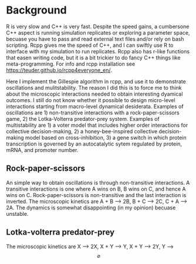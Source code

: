 # Background
R is very slow and C++ is very fast. Despite the speed gains, a cumbersone C++ aspect is running simulation replicates or exploring a parameter space, becuase you have to pass and read external text files and/or rely on bash scripting. Rcpp gives me the speed of C++, and I can swiftly use R to interface with my simulation to run replicates. Rcpp also has r-like functions that easen writing code, but it is a bit trickier to do fancy C++ things like meta-programming. For info and rcpp installation see https://teuder.github.io/rcpp4everyone_en/. 

Here I implement the Gillespie algorithm in rcpp, and use it to demonstrate oscillations and mulitstability. The reason I did this is to force me to think about the microscopic interactions needed to obtain interesting dyamical outcomes. I still do not know whether it possible to design micro-level interactions starting from macro-level dynamical desiderata. Examples of oscillations are 1) non-transitive interactions with a rock-paper-scissors game, 2) the Lotka-Volterra predator-prey system. Examples of multistability are 1) a voter model that includes higher order interactions for collective decision-making, 2) a honey-bee-inspired collective decision-making model based on cross-inhibition, 3) a gene switch in which protein transcription is governed by an autocatalytic sytem regulated by protein, mRNA, and promoter number. 

## Rock-paper-scissors
An simple way to obtain oscillations is through non-transitive interactions. A transitive interactions is one where A wins on B, B wins on C, and hence A wins on C. Rock-paper-scissors is non-transitive and the last interaction is inverted. The microscopic kinetics are A + B ⟶ 2B, B + C ⟶ 2C, C + A ⟶ 2A. The dynamics is somewhat disappointing (in my opinion) becuase unstable. 

## Lotka-volterra predator-prey
The microscopic kinetics are X ⟶ 2X, X + Y ⟶ Y, X + Y ⟶ 2Y, Y ⟶ $$\varnothing$$
